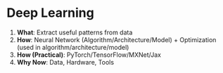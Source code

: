 # Deep Learning

1. **What**: Extract useful patterns from data
2. **How**: Neural Network (Algorithm/Architecture/Model) + Optimization (used in algorithm/architecture/model)
3. **How (Practical)**: PyTorch/TensorFlow/MXNet/Jax
4. **Why Now**: Data, Hardware, Tools



